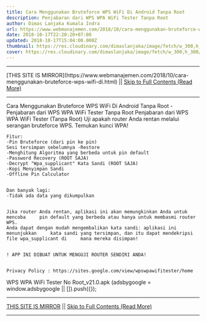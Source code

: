 ```yaml
---
title: Cara Menggunakan Bruteforce WPS WiFi Di Android Tanpa Root
description: Penjabaran dari WPS WPA WiFi Tester Tanpa Root
author: Dimas Lanjaka Kumala Indra
url: https://www.webmanajemen.com/2018/10/cara-menggunakan-bruteforce-wps-wifi-di.html
date: 2018-10-17T22:20:20+07:00
updated: 2018-10-17T15:04:00.000Z
thumbnail: https://res.cloudinary.com/dimaslanjaka/image/fetch/w_300,h_300/https://imgdb.net/images/4221.png
cover: https://res.cloudinary.com/dimaslanjaka/image/fetch/w_300,h_300/https://imgdb.net/images/4221.png
---
```


<hr/> [THIS SITE IS MIRROR](https://www.webmanajemen.com/2018/10/cara-menggunakan-bruteforce-wps-wifi-di.html) || <a href="https://www.webmanajemen.com/2018/10/cara-menggunakan-bruteforce-wps-wifi-di.html" rel="follow" class="button" id="read-more">Skip to Full Contents (Read More)</a> <hr/> Cara Menggunakan Bruteforce WPS WiFi Di Android Tanpa Root - Penjabaran dari WPS WPA WiFi Tester Tanpa Root Penjabaran dari WPS WPA WiFi Tester (Tanpa Root) 
    Uji apakah router Anda rentan melalui serangan bruteforce WPS. 
    Temukan kunci WPA! 
    

    Fitur: 
    -Pin Bruteforce (dari pin ke pin) 
    Sesi tersimpan sebelumnya -Restore 
    -Menghitung Algoritma yang berbeda untuk pin default 
    -Password Recovery (ROOT SAJA) 
    -Decrypt "Wpa_supplicant" Kata Sandi (ROOT SAJA) 
    -Kopi Menyimpan Sandi 
    -Offline Pin Calculator 
    

    Dan banyak lagi: 
    -Tidak ada data yang dikumpulkan 
    

    Jika router Anda rentan, aplikasi ini akan memungkinkan Anda untuk mencoba     pin default yang berbeda atau hanya untuk membasmi router WPS. 
    Anda dapat dengan mudah mengembalikan kata sandi: aplikasi ini menunjukkan     kata sandi yang tersimpan, dan itu dapat mendekripsi file wpa_supplicant di     mana mereka disimpan! 
    

    ! APP INI DIBUAT UNTUK MENGUJI ROUTER SENDIRI ANDA! 
    

    Privacy Policy : https://sites.google.com/view/wpswpawifitester/home
WPS WPA WiFi Tester No Root_v21.0.apk (adsbygoogle = window.adsbygoogle || []).push({}); <hr/> [THIS SITE IS MIRROR](https://www.webmanajemen.com/2018/10/cara-menggunakan-bruteforce-wps-wifi-di.html) || <a href="https://www.webmanajemen.com/2018/10/cara-menggunakan-bruteforce-wps-wifi-di.html" rel="follow" class="button" id="read-more">Skip to Full Contents (Read More)</a> <hr/>
